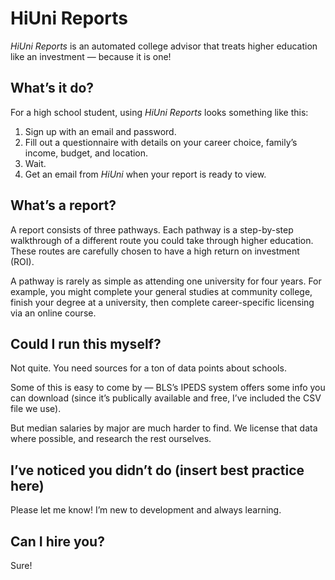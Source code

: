 # HiUni Reports

*HiUni Reports* is an automated college advisor that treats higher education like an investment — because it is one!

## What’s it do?

For a high school student, using *HiUni Reports* looks something like this:

1. Sign up with an email and password.
2. Fill out a questionnaire with details on your career choice, family’s income, budget, and location.
3. Wait.
4. Get an email from *HiUni* when your report is ready to view.

## What’s a report?

A report consists of three pathways. Each pathway is a step-by-step walkthrough of a different route you could take through higher education. These routes are carefully chosen to have a high return on investment (ROI).

A pathway is rarely as simple as attending one university for four years. For example, you might complete your general studies at community college, finish your degree at a university, then complete career-specific licensing via an online course.

## Could I run this myself?

Not quite. You need sources for a ton of data points about schools.

Some of this is easy to come by — BLS’s IPEDS system offers some info you can download (since it’s publically available and free, I’ve included the CSV file we use). 

But median salaries by major are much harder to find. We license that data where possible, and research the rest ourselves.

## I’ve noticed you didn’t do (insert best practice here)

Please let me know! I’m new to development and always learning.

## Can I hire you?

Sure!